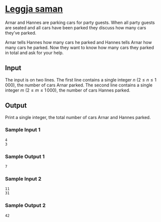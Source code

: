 # [Leggja saman](https://open.kattis.com/problems/leggjasaman)

Arnar and Hannes are parking cars for party guests. When all party guests are
seated and all cars have been parked they discuss how many cars they’ve parked.

Arnar tells Hannes how many cars he parked and Hannes tells Arnar how many cars
he parked. Now they want to know how many cars they parked in total and ask for
your help.

## Input

The input is on two lines.  The first line contains a single integer $n$
($2 \le n \le 1\,000$), the number of cars Arnar parked.  The second line
contains a single integer $m$ ($2 \le m \le 1\,000$), the number of cars Hannes
parked.

## Output

Print a single integer, the total number of cars Arnar and Hannes parked.

### Sample Input 1

```
4
3
```

### Sample Output 1

```
7
```

### Sample Input 2

```
11
31
```

### Sample Output 2

```
42
```
